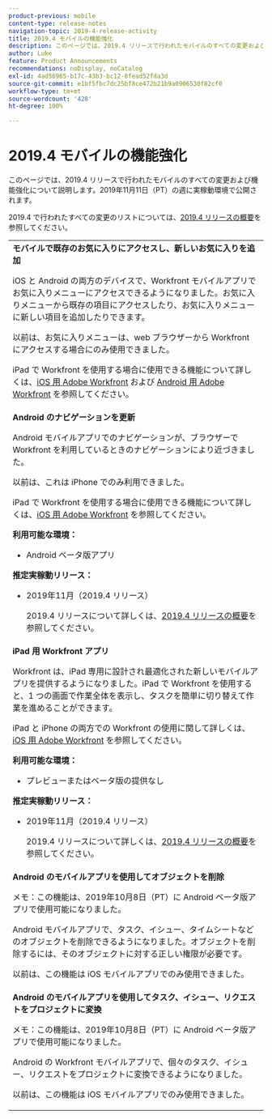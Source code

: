 ```yaml
---
product-previous: mobile
content-type: release-notes
navigation-topic: 2019-4-release-activity
title: 2019.4 モバイルの機能強化
description: このページでは、2019.4 リリースで行われたモバイルのすべての変更および機能強化について説明します。2019年11月11日（PT）の週に実稼動環境で公開されます。
author: Luke
feature: Product Announcements
recommendations: noDisplay, noCatalog
exl-id: 4ad56965-b17c-43b3-bc12-8fead52fda3d
source-git-commit: e1bf5fbc7dc25bf8ce472b21b9a0906530f82cf0
workflow-type: tm+mt
source-wordcount: '428'
ht-degree: 100%

---
```


# 2019.4 モバイルの機能強化

このページでは、2019.4 リリースで行われたモバイルのすべての変更および機能強化について説明します。2019年11月11日（PT）の週に実稼動環境で公開されます。

2019.4 で行われたすべての変更のリストについては、[2019.4 リリースの概要](../../../../product-announcements/product-releases/quarterly-release-archive/2019.4-release-activity/2019-4-release-activity-overview.md)を参照してください。

<table style="table-layout:auto"> 
 <col> 
 <tbody> 
  <tr> 
   <td><strong>モバイルで既存のお気に入りにアクセスし、新しいお気に入りを追加</strong> <p>iOS と Android の両方のデバイスで、Workfront モバイルアプリでお気に入りメニューにアクセスできるようになりました。お気に入りメニューから既存の項目にアクセスしたり、お気に入りメニューに新しい項目を追加したりできます。</p> <p>以前は、お気に入りメニューは、web ブラウザーから Workfront にアクセスする場合にのみ使用できました。</p> <p>iPad で Workfront を使用する場合に使用できる機能について詳しくは、<a href="../../../../workfront-basics/mobile-apps/using-the-workfront-mobile-app/workfront-for-ios.md" class="MCXref xref" xrefformat="{para}">iOS 用 Adobe Workfront</a> および <a href="../../../../workfront-basics/mobile-apps/using-the-workfront-mobile-app/workfront-for-android.md" class="MCXref xref" xrefformat="{para}">Android 用 Adobe Workfront</a> を参照してください。</p></td> 
  </tr> 
  <tr> 
   <td><strong>Android のナビゲーションを更新</strong> <p>Android モバイルアプリでのナビゲーションが、ブラウザーで Workfront を利用しているときのナビゲーションにより近づきました。</p> <p>以前は、これは iPhone でのみ利用できました。</p> <p>iPad で Workfront を使用する場合に使用できる機能について詳しくは、<a href="../../../../workfront-basics/mobile-apps/using-the-workfront-mobile-app/workfront-for-ios.md" class="MCXref xref" xrefformat="{para}">iOS 用 Adobe Workfront</a> を参照してください。</p> 
    <div class="workfront_plans"> 
     <p><strong>利用可能な環境：</strong> </p> 
     <ul> 
      <li>Android ベータ版アプリ</li> 
     </ul> 
     <p><strong>推定実稼動リリース：</strong> </p> 
     <ul> 
      <li> <p>2019年11月（2019.4 リリース）</p> <p>2019.4 リリースについて詳しくは、<a href="../../../../product-announcements/product-releases/quarterly-release-archive/2019.4-release-activity/2019-4-release-activity-overview.md" class="MCXref xref" xrefformat="{para}">2019.4 リリースの概要</a>を参照してください。</p> </li> 
     </ul> 
    </div></td> 
  </tr> 
  <tr> 
   <td><strong>iPad 用 Workfront アプリ</strong> <p>Workfront は、iPad 専用に設計され最適化された新しいモバイルアプリを提供するようになりました。iPad で Workfront を使用すると、1 つの画面で作業全体を表示し、タスクを簡単に切り替えて作業を進めることができます。</p> <p>iPad と iPhone の両方での Workfront の使用に関して詳しくは、<a href="../../../../workfront-basics/mobile-apps/using-the-workfront-mobile-app/workfront-for-ios.md" class="MCXref xref" xrefformat="{para}">iOS 用 Adobe Workfront</a> を参照してください。</p> 
    <div class="workfront_plans"> 
     <p><strong>利用可能な環境：</strong> </p> 
     <ul> 
      <li>プレビューまたはベータ版の提供なし</li> 
     </ul> 
     <p><strong>推定実稼動リリース：</strong> </p> 
     <ul> 
      <li> <p>2019年11月（2019.4 リリース）</p> <p>2019.4 リリースについて詳しくは、<a href="../../../../product-announcements/product-releases/quarterly-release-archive/2019.4-release-activity/2019-4-release-activity-overview.md" class="MCXref xref" xrefformat="{para}">2019.4 リリースの概要</a>を参照してください。</p> </li> 
     </ul> 
    </div></td> 
  </tr> 
  <tr> 
   <td> 
    <div> 
     <strong>Android のモバイルアプリを使用してオブジェクトを削除</strong> 
     <p>メモ：この機能は、2019年10月8日（PT）に Android ベータ版アプリで使用可能になりました。</p> 
     <p>Android モバイルアプリで、タスク、イシュー、タイムシートなどのオブジェクトを削除できるようになりました。オブジェクトを削除するには、そのオブジェクトに対する正しい権限が必要です。</p> 
     <p>以前は、この機能は iOS モバイルアプリでのみ使用できました。</p> 
    </div> </td> 
  </tr> 
  <tr> 
   <td><strong>Android のモバイルアプリを使用してタスク、イシュー、リクエストをプロジェクトに変換</strong> <p>メモ：この機能は、2019年10月8日（PT）に Android ベータ版アプリで使用可能になりました。</p> <p>Android の Workfront モバイルアプリで、個々のタスク、イシュー、リクエストをプロジェクトに変換できるようになりました。</p> <p>以前は、この機能は iOS モバイルアプリでのみ使用できました。</p> </td> 
  </tr> 
 </tbody> 
</table>
